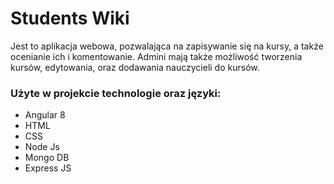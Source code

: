 Students Wiki
=====

Jest to aplikacja webowa, pozwalająca na zapisywanie się na kursy, a także ocenianie ich i komentowanie. Admini mają także możliwość tworzenia kursów, edytowania, oraz dodawania nauczycieli do kursów.

### Użyte w projekcie technologie oraz języki:
+ Angular 8
+ HTML
+ CSS
+ Node Js
+ Mongo DB
+ Express JS
